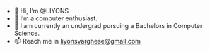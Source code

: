- 👋 Hi, I’m @LIYONS
- 👀 I’m a computer enthusiast.
- 🌱  I am currently an undergrad pursuing a Bachelors in Computer Science.
- 📫 Reach me in liyonsvarghese@gmail.com
